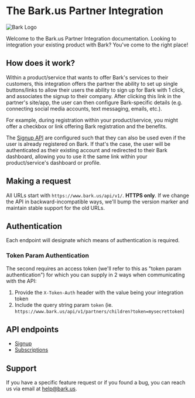 The Bark.us Partner Integration
==============================

![Bark Logo](https://www.bark.us/bark-logo-sm.png)

Welcome to the Bark.us Partner Integration documentation. Looking to
integration your existing product with Bark? You've come to the right place!

How does it work?
-----------------

Within a product/service that wants to offer Bark's services to their customers, this
integration offers the partner the ability to set up single buttons/links to allow their users
the ability to sign up for Bark with 1 click, and associates the signup to their company. After clicking this link in the partner's site/app, the user can then configure Bark-specific details (e.g. connecting social media accounts, text messaging, emails, etc.).

For example, during registration within your product/service, you might offer a
checkbox or link offering Bark registration and the benefits.

The [Signup API](https://github.com/Bark-us/partner-integration-docs/blob/master/signup.md)
are configured such that they can also be used
even if the user is already registered on Bark. If that's the case, the
user will be authenticated as their existing account and redirected to their
Bark dashboard, allowing you to use it the same link within your
product/service's dashboard or profile.

Making a request
----------------

All URLs start with `https://www.bark.us/api/v1/`. **HTTPS only**.
If we change the API in backward-incompatible ways, we'll bump the version
marker and maintain stable support for the old URLs.

Authentication
--------------

Each endpoint will designate which means of authentication is required.

### Token Param Authentication

The second requires an access token (we'll refer to this as "token
param authentication") for which you can supply in 2 ways when
communicating with the API:

1. Provide the `X-Token-Auth` header with the value being your integration token
2. Include the query string param `token` (ie. `https://www.bark.us/api/v1/partners/children?token=mysecrettoken`)

API endpoints
-------------
- [Signup](https://github.com/Bark-us/partner-integration-docs/blob/master/signup.md)
- [Subscriptions](https://github.com/Bark-us/partner-integration-docs/blob/master/subscriptions.md)

Support
-------

If you have a specific feature request or if you found a bug, you can reach us via email at <help@bark.us>.